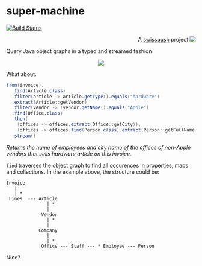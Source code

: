 # super-machine
[![Build Status](https://travis-ci.org/lbovet/super-machine.svg?branch=master)](https://travis-ci.org/lbovet/super-machine)
<p align='right'>A <a href="http://www.swisspush.org">swisspush</a> project <a href="http://www.swisspush.org" border=0><img align="top"  src='https://1.gravatar.com/avatar/cf7292487846085732baf808def5685a?s=32'></a></p>

Query Java object graphs in a typed and streamed fashion

<p align='center'><img src='https://cloud.githubusercontent.com/assets/692124/26805208/2e97dd88-4a4b-11e7-8060-7c140963363d.png' /></p>

What about:

```java
from(invoice).
  .find(Article.class)
  .filter(article -> article.getType().equals("hardware")
  .extract(Article::getVendor)
  .filter(vendor -> !vendor.getName().equals("Apple")
  .find(Office.class)
  .then( 
    (offices -> offices.extract(Office::getCity)),
    (offices -> offices.find(Person.class).extract(Person::getFullName)))
  .stream()
```

_Returns the name of employees and city name of the offices of non-Apple vendors that sells hardware article on this invoice._

`find` traverses the object graph to find all occurences in properties, maps and collections. In the example above, the structure could be:

```
Invoice
   |
   | *
 Lines  --- Article
               | *
               |
             Vendor
               | *
               |
            Company
               |
               | *
             Office --- Staff --- * Employee --- Person

```

Nice?

